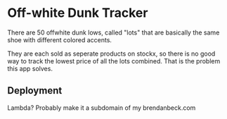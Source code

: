 # Off-white Dunk Tracker

There are 50 offwhite dunk lows, called "lots" that are basically the same shoe with different colored accents.

They are each sold as seperate products on stockx, so there is no good way to track the lowest price of all the lots combined.
That is the problem this app solves.

## Deployment
Lambda?
Probably make it a subdomain of my brendanbeck.com
